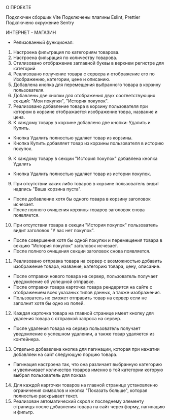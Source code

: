 О ПРОЕКТЕ

Подключен сборшик Vite
Подключены плагины Eslint, Prettier
Подключено окружение Sentry

ИНТЕРНЕТ - МАГАЗИН


  - Релизованный функционал:
1. Настроена фильтрация по категориям товарова.
2. Настроена фильрация по количеству товарова.
3. Стилизовано отображение заглавной буквы в верхнем регистре для категорий
4. Реализовано получение товара с сервера и отображение его по Изображению, категории, цене и описанию.
5. Добавлена кнопка для перемещения выбранного товара в корзину пользователя.
6. Добавлены две кнопки для отображения двух соответствующих секций: "Мои покупки", "История покупок".
7. Реализовано добавление товара в корзину пользователя при котором в корзине отображается изображение товра, название и цена.
8. К каждому товару в корзине добавлено две кнопки: Удалить и Купить.
  - Кнопка Удалить полностью удаляет товар из корзины.
  - Кнопка Купить добавляет товар из корзины пользователя в историю покупок.
9. К каждому товару в секции "История покупок" добавлена кнопка Удалить
 - Кнопка Удалить полностью удаляет товар из истории покупок.
9. При отсутствии каких либо товаров в корзине пользователь видит надпись "Ваша корзина пуста".
  - После добавление хотя бы одного товара в корзину заголовок исчезает.
  - После полного очишения корзины товаров заголовок снова появляется.
10. При отсутствии товара в секции "История покупок" пользователь видит заголовок "У вас нет покупок".
  - После совершения хотя бы одной покупки и перемещения товара в секцию "История покупок" заголовок исчезает.
  - После полного очищения секции заголовок снова появляется.
11. Реализовано отправка товара на сервер с возможностью добавить изображение товара, название, категорию товара, цену, описание.
  - После отправки нового товара на сервер, пользователь получает уведомление об успешной отправке.
  - После отправки товара карточка товара рендерится на сайте с отображением всех указаных типов данных, а также изображения.
  - Пользователь не сможет отправить товар на сервер если не заполнит хотя бы одно из полей.
12. Каждая карточка товара на главной странице имеет кнопку для удаления товара с отправкой запроса на сервер. 
  - После удаления товара на сервер пользователь получает уведомление о успешном удалении, а также товар удаляется из контейнера. 
13. Отдельно добаавлена кнопка для пагинации, которая при нажатии добавляеи на сайт следующую порцию товара.
  - Пагинация настроена так, что она различает выбранную категорию и увеличивает количество товаров именно в той категории которую выбрал пользователь для показа
14. Для каждой карточки товаров на главной странице установленно ограничения символов и кнопка "Показать больше", которая полностью раскрывает текст.
15. Реализован автоматический скрол к последнему элементу страницы после добавления товара на сайт через форму, пагинацию и фильтр. 